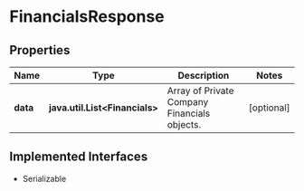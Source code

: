 

# FinancialsResponse


## Properties

Name | Type | Description | Notes
------------ | ------------- | ------------- | -------------
**data** | **java.util.List&lt;Financials&gt;** | Array of Private Company Financials objects. |  [optional]


## Implemented Interfaces

* Serializable


